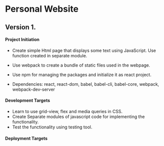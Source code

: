 # Personal Website

## Version 1.

#### Project Initiation
- Create simple Html page that displays some text using JavaScript. Use function created in separate module.

- Use webpack to create a bundle of static files used in the webpage.

- Use npm for managing the packages and initialize it as react project.
- Dependencies: react, react-dom, babel, babel-cli, babel-core, webpack,    webpack-dev-server

#### Development Targets

- Learn to use grid-view, flex and media queries in CSS.
- Create Separate modules of javascript code for implementing the functionality.
- Test the functionality using testing tool.

#### Deployment Targets
